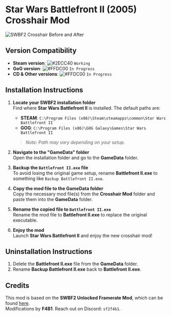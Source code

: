# Star Wars Battlefront II (2005) Crosshair Mod

![SWBF2 Crosshair Before and After](https://i.imgur.com/7GPnfEM.jpeg)

## Version Compatibility

- **Steam version**: ![#2ECC40](https://placehold.co/15x15/2ECC40/2ECC40.png) `Working`
- **GoG version**: ![#FFDC00](https://placehold.co/15x15/FFDC00/FFDC00.png) `In Progress`
- **CD & Other versions**: ![#FFDC00](https://placehold.co/15x15/FFDC00/FFDC00.png) `In Progress`

## Installation Instructions

1. **Locate your SWBF2 installation folder**  
   Find where **Star Wars Battlefront II** is installed. The default paths are:  
   - **STEAM**: `C:\Program Files (x86)\Steam\steamapps\common\Star Wars Battlefront II`  
   - **GOG**: `C:\Program Files (x86)\GOG Galaxy\Games\Star Wars Battlefront II`  
   > *Note: Path may vary depending on your setup.*

2. **Navigate to the "GameData" folder**  
   Open the installation folder and go to the **GameData** folder.

3. **Backup the `Battlefront II.exe` file**  
   To avoid losing the original game setup, rename **Battlefront II.exe** to something like `Backup Battlefront II.exe`.

4. **Copy the mod file to the GameData folder**  
   Copy the necessary mod file(s) from the **Crosshair Mod** folder and paste them into the **GameData** folder.

5. **Rename the copied file to `Battlefront II.exe`**  
   Rename the mod file to **Battlefront II.exe** to replace the original executable.

6. **Enjoy the mod**  
   Launch **Star Wars Battlefront II** and enjoy the new crosshair mod!

## Uninstallation Instructions

1. Delete the **Battlefront II.exe** file from the **GameData** folder.
2. Rename **Backup Battlefront II.exe** back to **Battlefront II.exe**.

## Credits

This mod is based on the **SWBF2 Unlocked Framerate Mod**, which can be found [here](https://www.moddb.com/games/star-wars-battlefront-ii/downloads/increased-framerate-cap).  
Modifications by **F4B1**. Reach out on Discord: `sf2f4b1`.
